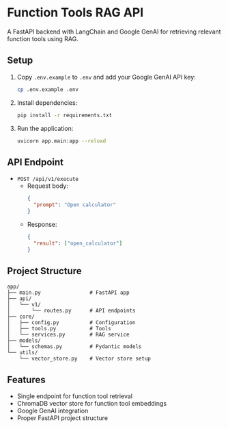 # Function Tools RAG API

A FastAPI backend with LangChain and Google GenAI for retrieving relevant function tools using RAG.

## Setup

1. Copy `.env.example` to `.env` and add your Google GenAI API key:

   ```bash
   cp .env.example .env
   ```

2. Install dependencies:

   ```bash
   pip install -r requirements.txt
   ```

3. Run the application:
   ```bash
   uvicorn app.main:app --reload
   ```

## API Endpoint

- `POST /api/v1/execute`
  - Request body:
    ```json
    {
      "prompt": "Open calculator"
    }
    ```
  - Response:
    ```json
    {
      "result": ["open_calculator"]
    }
    ```

## Project Structure

```
app/
├── main.py                # FastAPI app
├── api/
│   └── v1/
│       └── routes.py      # API endpoints
├── core/
│   ├── config.py          # Configuration
│   ├── tools.py           # Tools
│   └── services.py        # RAG service
├── models/
│   └── schemas.py         # Pydantic models
└── utils/
    └── vector_store.py    # Vector store setup
```

## Features

- Single endpoint for function tool retrieval
- ChromaDB vector store for function tool embeddings
- Google GenAI integration
- Proper FastAPI project structure
